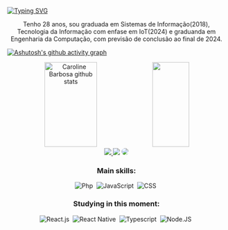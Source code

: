 [![Typing SVG](https://readme-typing-svg.herokuapp.com/?color=b13583&size=35&center=true&vCenter=true&width=1000&lines=Olá,+eu+sou+a+Jessica+:%29)](https://git.io/typing-svg)
<div width="30%" height="195px">
  <p align="center">Tenho 28 anos, sou graduada em Sistemas de Informação(2018), Tecnologia da Informação com enfase em IoT(2024) e graduanda em Engenharia da Computação, com previsão de conclusão ao final de 2024.</p>
</div>

[![Ashutosh's github activity graph](https://github-readme-activity-graph.vercel.app/graph?username=jessicarolyne&bg_color=0d1117&color=b13583&line=b13583&point=ff9494&area=true&hide_border=true)](https://github.com/jessicarolyne/jessicarolyne)

<div align="center">  
  <img width="49%" height="195px" src="https://github-readme-stats.vercel.app/api?username=jessicarolyne&show_icons=true&count_private=true&hide_border=true&title_color=ff91a4&icon_color=ff91a4&text_color=c9d1d9&bg_color=0d1117" alt="Caroline Barbosa github stats" /> 
  <img width="41%" height="195px" src="https://github-readme-stats.vercel.app/api/top-langs/?username=jessicarolyne&layout=compact&hide_border=true&title_color=ff91a4&text_color=ff91a4&bg_color=0d1117" />
</div>


<div align="center"> 
<a href="https://instagram.com/_jessicarolyne" target="_blank"><img src="https://img.shields.io/badge/-Instagram-%23E4405F?style=for-the-badge&logo=instagram&logoColor=white"</a>
<a href = "mailto:jessicarolyne@hotmail.com" target="_blank"> <img src="https://img.shields.io/badge/-Gmail-%23333?style=for-the-badge&logo=gmail&logoColor=white" target="_blank"></a>
<a href="https://www.linkedin.com/in/jessicarolyne/" target="_blank"><img src="https://img.shields.io/badge/-LinkedIn-%230077B5?style=for-the-badge&logo=linkedin&logoColor=white" style="border-radius: 30px" target="_blank"></a> 
 </div>
  
 <div align="center">  
   
 ### Main skills:
![Php](https://img.shields.io/badge/-php-0D1117?style=for-the-badge&logo=php&logoColor=purple&labelColor=0D1117)&nbsp; 
![JavaScript](https://img.shields.io/badge/-JavaScript-0D1117?style=for-the-badge&logo=javascript&labelColor=0D1117)&nbsp;
![CSS](https://img.shields.io/badge/-CSS-0D1117?style=for-the-badge&logo=CSS3&logoColor=1572B6&labelColor=0D1117)&nbsp;

### Studying in this moment:
![React.js](https://img.shields.io/badge/-React.js-0D1117?style=for-the-badge&logo=react&labelColor=0D1117)&nbsp;
![React Native](https://img.shields.io/badge/-React&nbsp;Native-0D1117?style=for-the-badge&logo=react&labelColor=0D1117)&nbsp;
![Typescript](https://img.shields.io/badge/-JavaScript-0D1117?style=for-the-badge&logo=javascript&labelColor=0D1117&textColor=0D1117)&nbsp;
![Node.JS](https://img.shields.io/badge/-Node.JS-0D1117?style=for-the-badge&logo=node.js&labelColor=0D1117&textColor=0D1117)&nbsp;
 </div>
